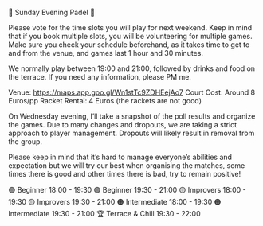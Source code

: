 🎾 Sunday Evening Padel 🎾

Please vote for the time slots you will play for next weekend. Keep in mind that if you book multiple slots, you will be volunteering for multiple games. Make sure you check your schedule beforehand, as it takes time to get to and from the venue, and games last 1 hour and 30 minutes.

We normally play between 19:00 and 21:00, followed by drinks and food on the terrace. If you need any information, please PM me.

Venue: https://maps.app.goo.gl/Wn1stTc9ZDHEejAo7
Court Cost: Around 8 Euros/pp
Racket Rental: 4 Euros (the rackets are not good)

On Wednesday evening, I’ll take a snapshot of the poll results and organize the games. Due to many changes and dropouts, we are taking a strict approach to player management. Dropouts will likely result in removal from the group.

Please keep in mind that it’s hard to manage everyone’s abilities and expectation but we will try our best when organising the matches, some times there is good and other times there is bad, try to remain positive!

🟢 Beginner 18:00 - 19:30
🟢 Beginner 19:30 - 21:00
🟡 Improvers 18:00 - 19:30
🟡 Improvers 19:30 - 21:00
🟠 Intermediate 18:00 - 19:30
🟠 Intermediate 19:30 - 21:00
🏆 Terrace & Chill 19:30 - 22:00